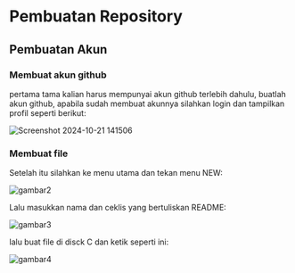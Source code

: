 # Pembuatan Repository

## Pembuatan Akun

### Membuat akun github

pertama tama kalian harus mempunyai akun github terlebih dahulu, buatlah akun github, apabila sudah membuat akunnya silahkan login dan tampilkan profil seperti berikut:

![Screenshot 2024-10-21 141506](https://github.com/user-attachments/assets/7b6c0aab-f958-46f7-8adc-8e0eae2c222e)


### Membuat file
Setelah itu silahkan ke menu utama dan tekan menu NEW:

![gambar2](https://github.com/user-attachments/assets/d683bf1f-a5f4-42ee-8c28-4d57c71e89b2)


Lalu masukkan nama dan ceklis yang bertuliskan README:

![gambar3](https://github.com/user-attachments/assets/34e028e7-a8e9-4700-93a4-1f62f51733d2)

lalu buat file di disck C dan ketik seperti ini:

![gambar4](https://github.com/user-attachments/assets/eeb9eddf-5ae3-4bfc-a715-a3cdbbb45f8d)

